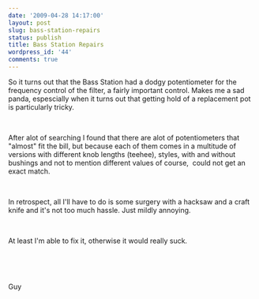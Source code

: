 ```yaml
---
date: '2009-04-28 14:17:00'
layout: post
slug: bass-station-repairs
status: publish
title: Bass Station Repairs
wordpress_id: '44'
comments: true
---
```


So it turns out that the Bass Station had a dodgy potentiometer for the frequency control of the filter, a fairly important control. Makes me a sad panda, espescially when it turns out that getting hold of a replacement pot is particularly tricky.

 

 

After alot of searching I found that there are alot of potentiometers that "almost" fit the bill, but because each of them comes in a multitude of versions with different knob lengths (teehee), styles, with and without bushings and not to mention different values of course,  could not get an exact match.

 

 

In retrospect, all I'll have to do is some surgery with a hacksaw and a craft knife and it's not too much hassle. Just mildly annoying.

 

At least I'm able to fix it, otherwise it would really suck.

 

 

Guy
